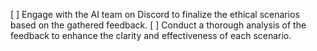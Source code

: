 [ ] Engage with the AI team on Discord to finalize the ethical scenarios based on the gathered feedback.
[ ] Conduct a thorough analysis of the feedback to enhance the clarity and effectiveness of each scenario.